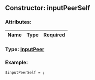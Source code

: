 ## Constructor: inputPeerSelf  

### Attributes:

| Name     |    Type       | Required |
|----------|:-------------:|---------:|


### Type: [InputPeer](../types/InputPeer.md)

### Example:


```
$inputPeerSelf = ;
```